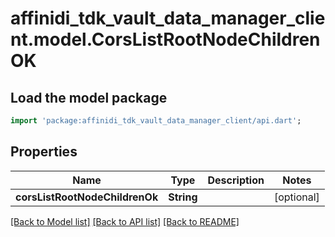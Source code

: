 # affinidi_tdk_vault_data_manager_client.model.CorsListRootNodeChildrenOK

## Load the model package

```dart
import 'package:affinidi_tdk_vault_data_manager_client/api.dart';
```

## Properties

| Name                           | Type       | Description | Notes      |
| ------------------------------ | ---------- | ----------- | ---------- |
| **corsListRootNodeChildrenOk** | **String** |             | [optional] |

[[Back to Model list]](../README.md#documentation-for-models) [[Back to API list]](../README.md#documentation-for-api-endpoints) [[Back to README]](../README.md)
